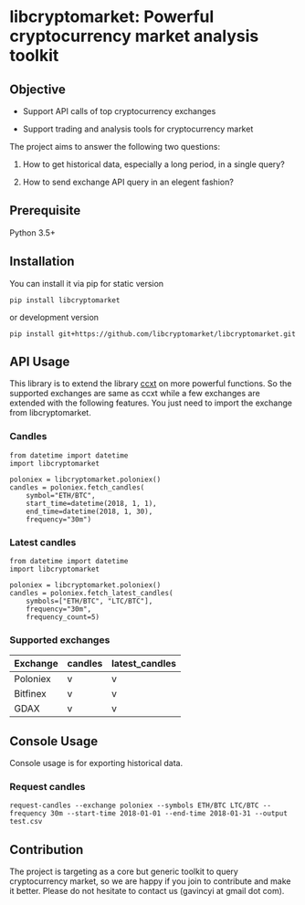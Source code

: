 # libcryptomarket: Powerful cryptocurrency market analysis toolkit

## Objective

* Support API calls of top cryptocurrency exchanges

* Support trading and analysis tools for cryptocurrency market

The project aims to answer the following two questions:

1. How to get historical data, especially a long period, in a single query?

2. How to send exchange API query in an elegent fashion?

## Prerequisite

Python 3.5+

## Installation

You can install it via pip for static version

```
pip install libcryptomarket
```

or development version

```
pip install git+https://github.com/libcryptomarket/libcryptomarket.git
```

## API Usage

This library is to extend the library [ccxt](https://github.com/ccxt/ccxt) on
more powerful functions. So the supported exchanges are same as ccxt while
a few exchanges are extended with the following features. You just need to
import the exchange from libcryptomarket.

### Candles

```
from datetime import datetime
import libcryptomarket

poloniex = libcryptomarket.poloniex()
candles = poloniex.fetch_candles(
    symbol="ETH/BTC",
    start_time=datetime(2018, 1, 1),
    end_time=datetime(2018, 1, 30),
    frequency="30m")
```

### Latest candles

```
from datetime import datetime
import libcryptomarket

poloniex = libcryptomarket.poloniex()
candles = poloniex.fetch_latest_candles(
    symbols=["ETH/BTC", "LTC/BTC"],
    frequency="30m",
    frequency_count=5)
```

### Supported exchanges

| Exchange | candles | latest_candles |
|---|---|---|
| Poloniex | v | v |
| Bitfinex | v | v |
| GDAX | v | v |


## Console Usage

Console usage is for exporting historical data.

### Request candles

```
request-candles --exchange poloniex --symbols ETH/BTC LTC/BTC --frequency 30m --start-time 2018-01-01 --end-time 2018-01-31 --output test.csv
```

## Contribution

The project is targeting as a core but generic toolkit to query cryptocurrency
market, so we are happy if you join to contribute and make it better. Please
do not hesitate to contact us (gavincyi at gmail dot com).
